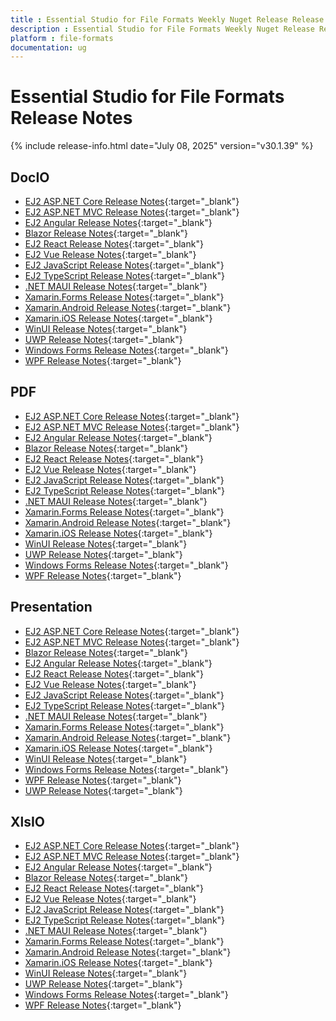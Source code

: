```yaml
---
title : Essential Studio for File Formats Weekly Nuget Release Release Notes  
description : Essential Studio for File Formats Weekly Nuget Release Release Notes  
platform : file-formats
documentation: ug
---
```


# Essential Studio for File Formats  Release Notes  

{% include release-info.html date="July 08, 2025" version="v30.1.39" %} 




## DocIO

* [EJ2 ASP.NET Core Release Notes](https://ej2.syncfusion.com/aspnetcore/documentation/release-notes/30.1.39#docio){:target="_blank"}
* [EJ2 ASP.NET MVC Release Notes](https://ej2.syncfusion.com/aspnetmvc/documentation/release-notes/30.1.39#docio){:target="_blank"}
* [EJ2 Angular Release Notes](https://ej2.syncfusion.com/angular/documentation/release-notes/30.1.39#docio){:target="_blank"}
* [Blazor Release Notes](https://blazor.syncfusion.com/documentation/release-notes/30.1.39#docio){:target="_blank"}
* [EJ2 React Release Notes](https://ej2.syncfusion.com/react/documentation/release-notes/30.1.39#docio){:target="_blank"}
* [EJ2 Vue  Release Notes](https://ej2.syncfusion.com/vue/documentation/release-notes/30.1.39#docio){:target="_blank"}
* [EJ2 JavaScript Release Notes](https://ej2.syncfusion.com/javascript/documentation/release-notes/30.1.39#docio){:target="_blank"}
* [EJ2 TypeScript Release Notes](https://ej2.syncfusion.com/documentation/release-notes/30.1.39#docio){:target="_blank"}
* [.NET MAUI Release Notes](/maui/release-notes/v30.1.39#docio){:target="_blank"}
* [Xamarin.Forms Release Notes](/xamarin/release-notes/v30.1.39#docio){:target="_blank"}
* [Xamarin.Android Release Notes](/xamarin-android/release-notes/v30.1.39#docio){:target="_blank"}
* [Xamarin.iOS Release Notes](/xamarin-ios/release-notes/v30.1.39#docio){:target="_blank"}
* [WinUI Release Notes](/winui/release-notes/v30.1.39#docio){:target="_blank"}
* [UWP Release Notes](/uwp/release-notes/v30.1.39#docio){:target="_blank"}
* [Windows Forms Release Notes](/windowsforms/release-notes/v30.1.39#docio){:target="_blank"}
* [WPF Release Notes](/wpf/release-notes/v30.1.39#docio){:target="_blank"}



## PDF

* [EJ2 ASP.NET Core Release Notes](https://ej2.syncfusion.com/aspnetcore/documentation/release-notes/30.1.39#pdf){:target="_blank"}
* [EJ2 ASP.NET MVC Release Notes](https://ej2.syncfusion.com/aspnetmvc/documentation/release-notes/30.1.39#pdf){:target="_blank"}
* [EJ2 Angular Release Notes](https://ej2.syncfusion.com/angular/documentation/release-notes/30.1.39#pdf){:target="_blank"}
* [Blazor Release Notes](https://blazor.syncfusion.com/documentation/release-notes/30.1.39#pdf){:target="_blank"}
* [EJ2 React Release Notes](https://ej2.syncfusion.com/react/documentation/release-notes/30.1.39#pdf){:target="_blank"}
* [EJ2 Vue  Release Notes](https://ej2.syncfusion.com/vue/documentation/release-notes/30.1.39#pdf){:target="_blank"}
* [EJ2 JavaScript Release Notes](https://ej2.syncfusion.com/javascript/documentation/release-notes/30.1.39#pdf){:target="_blank"}
* [EJ2 TypeScript Release Notes](https://ej2.syncfusion.com/documentation/release-notes/30.1.39#pdf){:target="_blank"}
* [.NET MAUI Release Notes](/maui/release-notes/v30.1.39#pdf){:target="_blank"}
* [Xamarin.Forms Release Notes](/xamarin/release-notes/v30.1.39#pdf){:target="_blank"}
* [Xamarin.Android Release Notes](/xamarin-android/release-notes/v30.1.39#pdf){:target="_blank"}
* [Xamarin.iOS Release Notes](/xamarin-ios/release-notes/v30.1.39#pdf){:target="_blank"}
* [WinUI Release Notes](/winui/release-notes/v30.1.39#pdf){:target="_blank"}
* [UWP Release Notes](/uwp/release-notes/v30.1.39#pdf){:target="_blank"}
* [Windows Forms Release Notes](/windowsforms/release-notes/v30.1.39#pdf){:target="_blank"}
* [WPF Release Notes](/wpf/release-notes/v30.1.39#pdf){:target="_blank"}


## Presentation

* [EJ2 ASP.NET Core Release Notes](https://ej2.syncfusion.com/aspnetcore/documentation/release-notes/30.1.39#presentation){:target="_blank"}
* [EJ2 ASP.NET MVC Release Notes](https://ej2.syncfusion.com/aspnetmvc/documentation/release-notes/30.1.39#presentation){:target="_blank"}
* [Blazor Release Notes](https://blazor.syncfusion.com/documentation/release-notes/30.1.39#presentation){:target="_blank"}
* [EJ2 Angular Release Notes](https://ej2.syncfusion.com/angular/documentation/release-notes/30.1.39#presentation){:target="_blank"}
* [EJ2 React Release Notes](https://ej2.syncfusion.com/react/documentation/release-notes/30.1.39#presentation){:target="_blank"}
* [EJ2 Vue  Release Notes](https://ej2.syncfusion.com/vue/documentation/release-notes/30.1.39#presentation){:target="_blank"}
* [EJ2 JavaScript Release Notes](https://ej2.syncfusion.com/javascript/documentation/release-notes/30.1.39#presentation){:target="_blank"}
* [EJ2 TypeScript Release Notes](https://ej2.syncfusion.com/documentation/release-notes/30.1.39#presentation){:target="_blank"}
* [.NET MAUI Release Notes](/maui/release-notes/v30.1.39#presentation){:target="_blank"}
* [Xamarin.Forms Release Notes](/xamarin/release-notes/v30.1.39#presentation){:target="_blank"}
* [Xamarin.Android Release Notes](/xamarin-android/release-notes/v30.1.39#presentation){:target="_blank"}
* [Xamarin.iOS Release Notes](/xamarin-ios/release-notes/v30.1.39#presentation){:target="_blank"}
* [WinUI Release Notes](/winui/release-notes/v30.1.39#presentation){:target="_blank"}
* [Windows Forms Release Notes](/windowsforms/release-notes/v30.1.39#presentation){:target="_blank"}
* [WPF Release Notes](/wpf/release-notes/v30.1.39#presentation){:target="_blank"}
* [UWP Release Notes](/uwp/release-notes/v30.1.39#presentation){:target="_blank"}



## XlsIO

* [EJ2 ASP.NET Core Release Notes](https://ej2.syncfusion.com/aspnetcore/documentation/release-notes/30.1.39#xlsio){:target="_blank"}
* [EJ2 ASP.NET MVC Release Notes](https://ej2.syncfusion.com/aspnetmvc/documentation/release-notes/30.1.39#xlsio){:target="_blank"}
* [EJ2 Angular Release Notes](https://ej2.syncfusion.com/angular/documentation/release-notes/30.1.39#xlsio){:target="_blank"}
* [Blazor Release Notes](https://blazor.syncfusion.com/documentation/release-notes/30.1.39#xlsio){:target="_blank"}
* [EJ2 React Release Notes](https://ej2.syncfusion.com/react/documentation/release-notes/30.1.39#xlsio){:target="_blank"}
* [EJ2 Vue  Release Notes](https://ej2.syncfusion.com/vue/documentation/release-notes/30.1.39#xlsio){:target="_blank"}
* [EJ2 JavaScript Release Notes](https://ej2.syncfusion.com/javascript/documentation/release-notes/30.1.39#xlsio){:target="_blank"}
* [EJ2 TypeScript Release Notes](https://ej2.syncfusion.com/documentation/release-notes/30.1.39#xlsio){:target="_blank"}
* [.NET MAUI Release Notes](/maui/release-notes/v30.1.39#xlsio){:target="_blank"}
* [Xamarin.Forms Release Notes](/xamarin/release-notes/v30.1.39#xlsio){:target="_blank"}
* [Xamarin.Android Release Notes](/xamarin-android/release-notes/v30.1.39#xlsio){:target="_blank"}
* [Xamarin.iOS Release Notes](/xamarin-ios/release-notes/v30.1.39#xlsio){:target="_blank"}
* [WinUI Release Notes](/winui/release-notes/v30.1.39#xlsio){:target="_blank"}
* [UWP Release Notes](/uwp/release-notes/v30.1.39#xlsio){:target="_blank"}
* [Windows Forms Release Notes](/windowsforms/release-notes/v30.1.39#xlsio){:target="_blank"}
* [WPF Release Notes](/wpf/release-notes/v30.1.39#xlsio){:target="_blank"}


